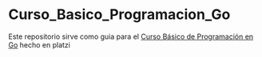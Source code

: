 # Curso_Basico_Programacion_Go
Este repositorio sirve como guia para el [Curso Básico de Programación en Go](https://platzi.com/cursos/programacion-golang/) hecho en platzi